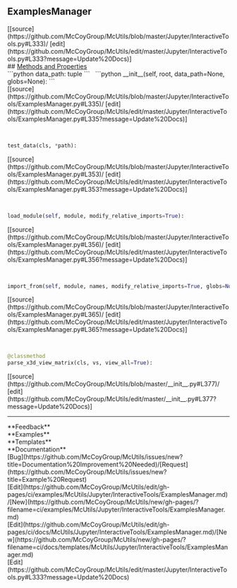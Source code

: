 ## <a id="McUtils.Jupyter.InteractiveTools.ExamplesManager">ExamplesManager</a> 

<div class="docs-source-link" markdown="1">
[[source](https://github.com/McCoyGroup/McUtils/blob/master/Jupyter/InteractiveTools.py#L333)/
[edit](https://github.com/McCoyGroup/McUtils/edit/master/Jupyter/InteractiveTools.py#L333?message=Update%20Docs)]
</div>









<div class="collapsible-section">
 <div class="collapsible-section collapsible-section-header" markdown="1">
## <a class="collapse-link" data-toggle="collapse" href="#methods" markdown="1"> Methods and Properties</a> <a class="float-right" data-toggle="collapse" href="#methods"><i class="fa fa-chevron-down"></i></a>
 </div>
 <div class="collapsible-section collapsible-section-body collapse show" id="methods" markdown="1">
 ```python
data_path: tuple
```
<a id="McUtils.Jupyter.InteractiveTools.ExamplesManager.__init__" class="docs-object-method">&nbsp;</a> 
```python
__init__(self, root, data_path=None, globs=None): 
```
<div class="docs-source-link" markdown="1">
[[source](https://github.com/McCoyGroup/McUtils/blob/master/Jupyter/InteractiveTools/ExamplesManager.py#L335)/
[edit](https://github.com/McCoyGroup/McUtils/edit/master/Jupyter/InteractiveTools/ExamplesManager.py#L335?message=Update%20Docs)]
</div>


<a id="McUtils.Jupyter.InteractiveTools.ExamplesManager.test_data" class="docs-object-method">&nbsp;</a> 
```python
test_data(cls, *path): 
```
<div class="docs-source-link" markdown="1">
[[source](https://github.com/McCoyGroup/McUtils/blob/master/Jupyter/InteractiveTools/ExamplesManager.py#L353)/
[edit](https://github.com/McCoyGroup/McUtils/edit/master/Jupyter/InteractiveTools/ExamplesManager.py#L353?message=Update%20Docs)]
</div>


<a id="McUtils.Jupyter.InteractiveTools.ExamplesManager.load_module" class="docs-object-method">&nbsp;</a> 
```python
load_module(self, module, modify_relative_imports=True): 
```
<div class="docs-source-link" markdown="1">
[[source](https://github.com/McCoyGroup/McUtils/blob/master/Jupyter/InteractiveTools/ExamplesManager.py#L356)/
[edit](https://github.com/McCoyGroup/McUtils/edit/master/Jupyter/InteractiveTools/ExamplesManager.py#L356?message=Update%20Docs)]
</div>


<a id="McUtils.Jupyter.InteractiveTools.ExamplesManager.import_from" class="docs-object-method">&nbsp;</a> 
```python
import_from(self, module, names, modify_relative_imports=True, globs=None): 
```
<div class="docs-source-link" markdown="1">
[[source](https://github.com/McCoyGroup/McUtils/blob/master/Jupyter/InteractiveTools/ExamplesManager.py#L365)/
[edit](https://github.com/McCoyGroup/McUtils/edit/master/Jupyter/InteractiveTools/ExamplesManager.py#L365?message=Update%20Docs)]
</div>


<a id="McUtils.Jupyter.InteractiveTools.ExamplesManager.parse_x3d_view_matrix" class="docs-object-method">&nbsp;</a> 
```python
@classmethod
parse_x3d_view_matrix(cls, vs, view_all=True): 
```
<div class="docs-source-link" markdown="1">
[[source](https://github.com/McCoyGroup/McUtils/blob/master/__init__.py#L377)/
[edit](https://github.com/McCoyGroup/McUtils/edit/master/__init__.py#L377?message=Update%20Docs)]
</div>
 </div>
</div>












---


<div markdown="1" class="text-secondary">
<div class="container">
  <div class="row">
   <div class="col" markdown="1">
**Feedback**   
</div>
   <div class="col" markdown="1">
**Examples**   
</div>
   <div class="col" markdown="1">
**Templates**   
</div>
   <div class="col" markdown="1">
**Documentation**   
</div>
   <div class="col" markdown="1">
   
</div>
   <div class="col" markdown="1">
   
</div>
   <div class="col" markdown="1">
   
</div>
</div>
  <div class="row">
   <div class="col" markdown="1">
[Bug](https://github.com/McCoyGroup/McUtils/issues/new?title=Documentation%20Improvement%20Needed)/[Request](https://github.com/McCoyGroup/McUtils/issues/new?title=Example%20Request)   
</div>
   <div class="col" markdown="1">
[Edit](https://github.com/McCoyGroup/McUtils/edit/gh-pages/ci/examples/McUtils/Jupyter/InteractiveTools/ExamplesManager.md)/[New](https://github.com/McCoyGroup/McUtils/new/gh-pages/?filename=ci/examples/McUtils/Jupyter/InteractiveTools/ExamplesManager.md)   
</div>
   <div class="col" markdown="1">
[Edit](https://github.com/McCoyGroup/McUtils/edit/gh-pages/ci/docs/McUtils/Jupyter/InteractiveTools/ExamplesManager.md)/[New](https://github.com/McCoyGroup/McUtils/new/gh-pages/?filename=ci/docs/templates/McUtils/Jupyter/InteractiveTools/ExamplesManager.md)   
</div>
   <div class="col" markdown="1">
[Edit](https://github.com/McCoyGroup/McUtils/edit/master/Jupyter/InteractiveTools.py#L333?message=Update%20Docs)   
</div>
   <div class="col" markdown="1">
   
</div>
   <div class="col" markdown="1">
   
</div>
   <div class="col" markdown="1">
   
</div>
</div>
</div>
</div>